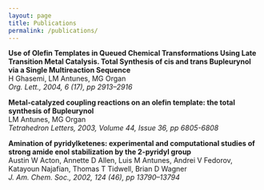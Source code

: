 ```yaml
---
layout: page
title: Publications
permalink: /publications/
---
```


**Use of Olefin Templates in Queued Chemical Transformations Using Late Transition Metal Catalysis. Total Synthesis of cis and trans Bupleurynol via a Single Multireaction Sequence**  
H Ghasemi, LM Antunes, MG Organ  
*Org. Lett., 2004, 6 (17), pp 2913–2916*

**Metal-catalyzed coupling reactions on an olefin template: the total synthesis of Bupleurynol**  
LM Antunes, MG Organ  
*Tetrahedron Letters, 2003, Volume 44, Issue 36, pp 6805-6808*

**Amination of pyridylketenes: experimental and computational studies of strong amide enol stabilization by the 2-pyridyl group**  
Austin W Acton, Annette D Allen, Luis M Antunes, Andrei V Fedorov, Katayoun Najafian, Thomas T Tidwell, Brian D Wagner  
*J. Am. Chem. Soc., 2002, 124 (46), pp 13790–13794*
